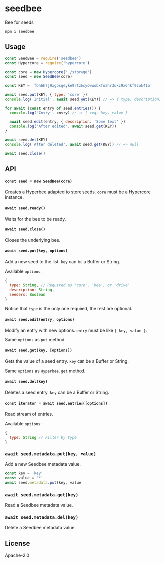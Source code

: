 # seedbee

Bee for seeds

```
npm i seedbee
```

## Usage
```js
const SeedBee = require('seedbee')
const Hypercore = require('hypercore')

const core = new Hypercore('./storage')
const seed = new SeedBee(core)

const KEY = 'fbh6h7j9xgpsqeyke9rtzbcyowwobxfozhr3ukz9x64kf9zok41o'

await seed.put(KEY, { type: 'core' })
console.log('Initial', await seed.get(KEY)) // => { type, description, seeders }

for await (const entry of seed.entries()) {
  console.log('Entry', entry) // => { seq, key, value }

  await seed.edit(entry, { description: 'Some text' })
  console.log('After edited', await seed.get(KEY))
}

await seed.del(KEY)
console.log('After deleted', await seed.get(KEY)) // => null

await seed.close()
```

## API

#### `const seed = new SeedBee(core)`

Creates a Hyperbee adapted to store seeds. `core` must be a Hypercore instance.

#### `await seed.ready()`

Waits for the bee to be ready.

#### `await seed.close()`

Closes the underlying bee.

#### `await seed.put(key, options)`

Add a new seed to the list. `key` can be a Buffer or String.

Available `options`:
```js
{
  type: String, // Required as 'core', 'bee', or 'drive'
  description: String,
  seeders: Boolean
}
````

Notice that `type` is the only one required, the rest are optional.

#### `await seed.edit(entry, options)`

Modify an entry with new options. `entry` must be like `{ key, value }`.

Same `options` as `put` method.

#### `await seed.get(key, [options])`

Gets the value of a seed entry. `key` can be a Buffer or String.

Same `options` as `Hyperbee.get` method.

#### `await seed.del(key)`

Deletes a seed entry. `key` can be a Buffer or String.

#### `const iterator = await seed.entries([options])`

Read stream of entries.

Available `options`:
```js
{
  type: String // Filter by type
}
```

### `await seed.metadata.put(key, value)`

Add a new Seedbee metadata value.

``` js
const key = 'key'
const value = '*'
await seed.metadata.put(key, value)
```

### `await seed.metadata.get(key)`

Read a Seedbee metadata value.

### `await seed.metadata.del(key)`

Delete a Seedbee metadata value.


## License

Apache-2.0
